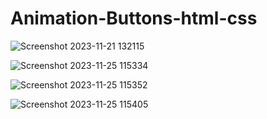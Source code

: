 # Animation-Buttons-html-css
![Screenshot 2023-11-21 132115](https://github.com/Amisha0971/Animation-Buttons-html-css/assets/136344215/1a53db36-da50-49bc-83f3-f2b8a0d81991)

![Screenshot 2023-11-25 115334](https://github.com/Amisha0971/Animation-Buttons-html-css/assets/136344215/3ea1251c-01e7-4c06-958a-a6fd8518a0f9)

![Screenshot 2023-11-25 115352](https://github.com/Amisha0971/Animation-Buttons-html-css/assets/136344215/ab1c8afe-4d38-42c2-9af5-b1957a2058f1)

![Screenshot 2023-11-25 115405](https://github.com/Amisha0971/Animation-Buttons-html-css/assets/136344215/fa53c016-370b-4640-9361-c820b7acf4cb)




